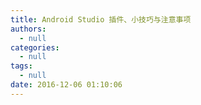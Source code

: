 ```yaml
---
title: Android Studio 插件、小技巧与注意事项
authors:
  - null
categories:
  - null
tags:
  - null
date: 2016-12-06 01:10:06
---
```


<!-- more -->